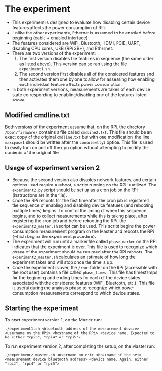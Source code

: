 # The experiment
- This experiment is designed to evaluate how disabling certain device features affects the power consumption of RPi.
- Unlike the other experiments, Ethernet is assumed to be enabled before beginning (cable + enabled interface).
- The features considered are WiFi, Bluetooth, HDMI, PCIE, UART, disabling CPU cores, USB (RPi 3B+), and Ethernet.
- There are two versions of the experiment:
    1. The first version disables the features in sequence (the same order as listed above). This version can be ran using the file `experiment1.sh`.
    2. The second version first disables all of the considered features and then activates them one by one to allow for assessing how enabling each individual feature affects power consumption. 
- In both experiment versions, measurements are taken of each device state corresponding to enabling/disabling one of the features listed above.
## Modified cmdline.txt
Both versions of the experiment assume that, on the RPi, the directory `/boot/firmware/` contains a file called `cmdline2.txt`. This file should be an exact copy of the original `cmdline.txt` but with one modification: the line `maxcpus=1` should be written after the `console=tty1` option. This file is used to easily turn on and off the cpu option without attempting to modify the contents of the original file.

## Usage of experiment version 2
- Because the second version also disables network features, and certain options used require a reboot, a script running on the RPi is utilized. The `experiment2.py` script should be set up as a cron job on the RPi (instructions are in the file).
- Once the RPi reboots for the first time after the cron job is registered, the sequence of enabling and disabling device features (and rebooting multiple times) begins. To control the timing of when this sequence begins, and to collect measurements while this is taking place, after registering the cron job and before rebooting the RPi, the `experiment2_master.sh` script can be used. This script begins the power consumption measurement program on the Master and reboots the RPi (which begins the experiment procedure).
- The experiment will run until a marker file called `phase_marker` on the RPi indicates that the experiment is over. This file is used to recognize which phase of the experiment should be resumed after the RPi reboots. The `experiment2_master.sh` calculates an estimate of how long the experiment takes and will stop once the time is up.
- Once the experiment is over, the `/root` folder on the RPi (accessible with the root user) contains a file called `phase_times`. This file has timestamps for the beginning and ending times for each of the device states associated with the considered features (WiFi, Bluetooth, etc.). This file is useful during the analysis phase to recognize which power consumption measurements correspond to which device states.

## Starting the experiment
To start experiment version 1, on the Master run:
```
./experiment1.sh <bluetooth address of the measurement device> <username on the RPi> <hostname of the RPi> <device name. Expected to be either "rpi3", "rpi4" or "rpi5">
```

To run experiment version 2, after completing the setup, on the Master run:
```
./experiment2_master.sh <username on RPi> <hostname of the RPi> <measurement device bluetooth address> <device name. Again, either "rpi3", "rpi4" or "rpi5">
```